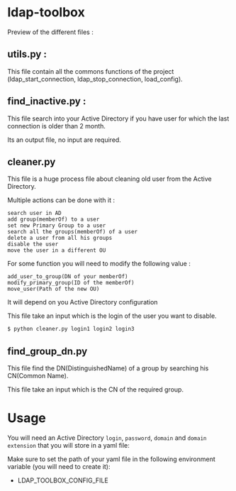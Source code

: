 # ldap-toolbox
Preview of the different files :

## utils.py :

This file contain all the commons functions of the project (ldap_start_connection, ldap_stop_connection, load_config).

## find_inactive.py :

This file search into your Active Directory if you have user for which the last connection is older than 2 month. 

Its an output file, no input are required.

## cleaner.py

This file is a huge process file about cleaning old user from the Active Directory. 

Multiple actions can be done with it :
                                       
```
search user in AD
add group(memberOf) to a user 
set new Primary Group to a user 
search all the groups(memberOf) of a user 
delete a user from all his groups 
disable the user 
move the user in a different OU 
```                                       

For some function you will need to modify the following value : 

```
add_user_to_group(DN of your memberOf)
modify_primary_group(ID of the memberOf) 
move_user(Path of the new OU)  
```                                                                  

It will depend on you Active Directory configuration

This file take an input which is the login of the user you want to disable.
```bash
$ python cleaner.py login1 login2 login3
```

## find_group_dn.py 

This file find the DN(DistinguishedName) of a group by searching his CN(Common Name).

This file take an input which is the CN of the required group.


# Usage

You will need an Active Directory `login`, `password`, `domain` and `domain extension` that you will store in a yaml file:

Make sure to set the path of your yaml file in the following environment variable (you will need to create it):

- LDAP_TOOLBOX_CONFIG_FILE
